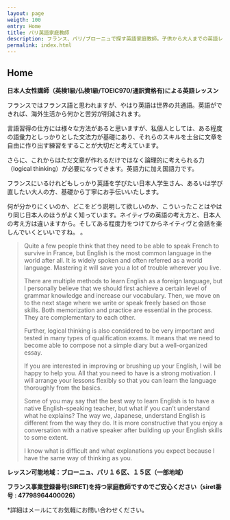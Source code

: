 ```yaml
---
layout: page
weigth: 100
entry: Home
title: パリ英語家庭教師
description: フランス、パリ/ブローニュで探す英語家庭教師。子供から大人までの英語レッスン：英文法、英会話、英語エッセイ、資格試験（英検/TOEFL/IB/SAT/IELTS/TOEIC)
permalink: index.html
---
```


## Home

**日本人女性講師（英検1級/仏検1級/TOEIC970/通訳資格有)による英語レッスン**

フランスではフランス語と思われますが、やはり英語は世界の共通語。英語ができれば、海外生活から何かと苦労が削減されます。

言語習得の仕方には様々な方法があると思いますが、私個人としては、ある程度の語彙力としっかりとした文法力が基礎にあり、それらのスキルを土台に文章を自由に作り出す練習をすることが大切だと考えています。

さらに、これからはただ文章が作れるだけではなく論理的に考えられる力（logical thinking）が必要になってきます。英語力に加え国語力です。

フランスにいるけれどもしっかり英語を学びたい日本人学生さん、あるいは学び直したい大人の方、基礎から丁寧にお手伝いいたします。

何が分かりにくいのか、どこをどう説明して欲しいのか、こういったことはやはり同じ日本人のほうがよく知っています。ネイティヴの英語の考え方と、日本人の考え方は違いますから。そしてある程度力をつけてからネイティヴと会話を楽しんでいくといいですね。
。

> Quite a few people think that they need to be able to speak French to survive in France, but English is the most common language in the world after all. It is widely spoken and often referred as a world language. Mastering it will save you a lot of trouble wherever you live.
> 
> There are multiple methods to learn English as a foreign language, but I personally believe that we should first achieve a certain level of grammar knowledge and increase our vocabulary. Then, we move on to the next stage where we write or speak freely based on those skills. Both memorization and practice are essential in the process. They are complementary to each other.
>
> Further, logical thinking is also considered to be very important and tested in many types of qualification exams. It means that we need to become able to compose not a simple diary but a well-organized essay.
>
> If you are interested in improving or brushing up your English, I will be happy to help you. All that you need to have is a strong motivation. I will arrange your lessons flexibly so that you can learn the language thoroughly from the basics.
>
> Some of you may say that the best way to learn English is to have a native English-speaking teacher, but what if you can’t understand what he explains? The way we, Japanese, understand English is different from the way they do. It is more constructive that you enjoy a conversation with a native speaker after building up your English skills to some extent. 
>
> I know what is difficult and what explanations you expect because I have the same way of thinking as you.

**レッスン可能地域：ブローニュ、パリ１６区、１５区（一部地域）**

**フランス事業登録番号(SIRET)を持つ家庭教師ですのでご安心ください（siret番号 : 47798964400026）**

*詳細はメールにてお気軽にお問い合わせください。
